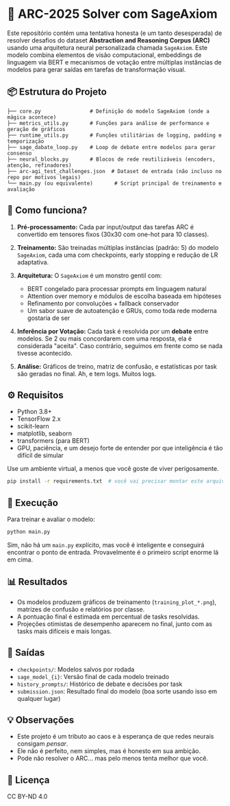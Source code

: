 # 🧠 ARC-2025 Solver com SageAxiom

Este repositório contém uma tentativa honesta (e um tanto desesperada) de resolver desafios do dataset **Abstraction and Reasoning Corpus (ARC)** usando uma arquitetura neural personalizada chamada `SageAxiom`. Este modelo combina elementos de visão computacional, embeddings de linguagem via BERT e mecanismos de votação entre múltiplas instâncias de modelos para gerar saídas em tarefas de transformação visual.

## 📦 Estrutura do Projeto

```
├── core.py                # Definição do modelo SageAxiom (onde a mágica acontece)
├── metrics_utils.py       # Funções para análise de performance e geração de gráficos
├── runtime_utils.py       # Funções utilitárias de logging, padding e temporização
├── sage_dabate_loop.py    # Loop de debate entre modelos para gerar consenso
├── neural_blocks.py       # Blocos de rede reutilizáveis (encoders, atenção, refinadores)
├── arc-agi_test_challenges.json  # Dataset de entrada (não incluso no repo por motivos legais)
└── main.py (ou equivalente)       # Script principal de treinamento e avaliação
```

## 🧪 Como funciona?

1. **Pré-processamento:** Cada par input/output das tarefas ARC é convertido em tensores fixos (30x30 com one-hot para 10 classes).
2. **Treinamento:** São treinadas múltiplas instâncias (padrão: 5) do modelo `SageAxiom`, cada uma com checkpoints, early stopping e redução de LR adaptativa.
3. **Arquitetura:** O `SageAxiom` é um monstro gentil com:

   * BERT congelado para processar prompts em linguagem natural
   * Attention over memory e módulos de escolha baseada em hipóteses
   * Refinamento por convoluções + fallback conservador
   * Um sabor suave de autoatenção e GRUs, como toda rede moderna gostaria de ser
4. **Inferência por Votação:** Cada task é resolvida por um **debate** entre modelos. Se 2 ou mais concordarem com uma resposta, ela é considerada "aceita". Caso contrário, seguimos em frente como se nada tivesse acontecido.
5. **Análise:** Gráficos de treino, matriz de confusão, e estatísticas por task são geradas no final. Ah, e tem logs. Muitos logs.

## ⚙️ Requisitos

* Python 3.8+
* TensorFlow 2.x
* scikit-learn
* matplotlib, seaborn
* transformers (para BERT)
* GPU, paciência, e um desejo forte de entender por que inteligência é tão difícil de simular

Use um ambiente virtual, a menos que você goste de viver perigosamente.

```bash
pip install -r requirements.txt  # você vai precisar montar este arquivo, claro
```

## 🏁 Execução

Para treinar e avaliar o modelo:

```bash
python main.py
```

Sim, não há um `main.py` explícito, mas você é inteligente e conseguirá encontrar o ponto de entrada. Provavelmente é o primeiro script enorme lá em cima.

## 📊 Resultados

* Os modelos produzem gráficos de treinamento (`training_plot_*.png`), matrizes de confusão e relatórios por classe.
* A pontuação final é estimada em percentual de tasks resolvidas.
* Projeções otimistas de desempenho aparecem no final, junto com as tasks mais difíceis e mais longas.

## 📁 Saídas

* `checkpoints/`: Modelos salvos por rodada
* `sage_model_{i}`: Versão final de cada modelo treinado
* `history_prompts/`: Histórico de debate e decisões por task
* `submission.json`: Resultado final do modelo (boa sorte usando isso em qualquer lugar)

## 💡 Observações

* Este projeto é um tributo ao caos e à esperança de que redes neurais consigam *pensar*.
* Ele não é perfeito, nem simples, mas é honesto em sua ambição.
* Pode não resolver o ARC... mas pelo menos tenta melhor que você.

## 📜 Licença

 CC BY-ND 4.0
